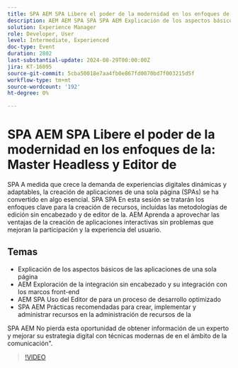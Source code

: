 ```yaml
---
title: SPA AEM SPA Libere el poder de la modernidad en los enfoques de la - Master Headless y el editor de la
description: AEM AEM SPA SPA SPA AEM Explicación de los aspectos básicos de las aplicaciones de una sola página Exploración de las aplicaciones sin encabezado y su integración con marcos front-end Uso del Editor de para un proceso de desarrollo optimizado "Prácticas recomendadas para crear, implementar y administrar soluciones en AEMon no pierda esta oportunidad de obtener información de un experto y mejorar su estrategia digital con técnicas de modernas en la práctica".
solution: Experience Manager
role: Developer, User
level: Intermediate, Experienced
doc-type: Event
duration: 2802
last-substantial-update: 2024-08-29T00:00:00Z
jira: KT-16095
source-git-commit: 5cba50018e7aa4fb0e867fd0070bd7f003215d5f
workflow-type: tm+mt
source-wordcount: '192'
ht-degree: 0%

---
```



# SPA AEM SPA Libere el poder de la modernidad en los enfoques de la: Master Headless y Editor de

SPA A medida que crece la demanda de experiencias digitales dinámicas y adaptables, la creación de aplicaciones de una sola página (SPAs) se ha convertido en algo esencial. SPA SPA En esta sesión se tratarán los enfoques clave para la creación de recursos, incluidas las metodologías de edición sin encabezado y de editor de la. AEM Aprenda a aprovechar las ventajas de la creación de aplicaciones interactivas sin problemas que mejoran la participación y la experiencia del usuario.

## Temas

* Explicación de los aspectos básicos de las aplicaciones de una sola página
* AEM Exploración de la integración sin encabezado y su integración con los marcos front-end
* AEM SPA Uso del Editor de para un proceso de desarrollo optimizado
* SPA AEM Prácticas recomendadas para crear, implementar y administrar recursos en la administración de recursos de la

SPA AEM No pierda esta oportunidad de obtener información de un experto y mejorar su estrategia digital con técnicas modernas de en el ámbito de la comunicación&quot;.

>[!VIDEO](https://video.tv.adobe.com/v/3433168/?learn=on)
